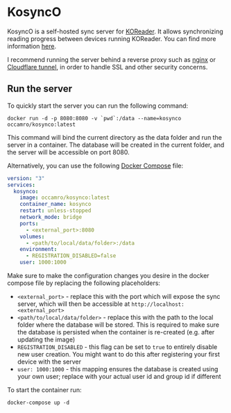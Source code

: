 # KosyncO

KosyncO is a self-hosted sync server for [KOReader](https://koreader.rocks/). It allows synchronizing reading progress between devices running KOReader. You can find more information [here](https://github.com/koreader/koreader/wiki/Progress-sync).

I recommend running the server behind a reverse proxy such as [nginx](https://nginx.org/) or [Cloudflare tunnel](https://developers.cloudflare.com/cloudflare-one/connections/connect-networks/), in order to handle SSL and other security concerns.

## Run the server

To quickly start the server you can run the following command:

```shell
docker run -d -p 8080:8080 -v `pwd`:/data --name=kosynco occamro/kosynco:latest
```

This command will bind the current directory as the data folder and run the server in a container.
The database will be created in the current folder, and the server will be accessible on port 8080.

Alternatively, you can use the following [Docker Compose](https://docs.docker.com/compose/) file:
```yaml
version: "3"
services:
  kosynco:
    image: occamro/kosynco:latest
    container_name: kosynco
    restart: unless-stopped
    network_mode: bridge
    ports:
      - <external_port>:8080
    volumes:
      - <path/to/local/data/folder>:/data
    environment:
      - REGISTRATION_DISABLED=false
    user: 1000:1000
```

Make sure to make the configuration changes you desire in the docker compose file by replacing the following placeholders:

- `<external_port>` - replace this with the port which will expose the sync server, which will then be accessible at `http://localhost:<external_port>`
- `<path/to/local/data/folder>` - replace this with the path to the local folder where the database will be stored. This is required to make sure the database is persisted when the container is re-created (e.g. after updating the image)
- `REGISTRATION_DISABLED` - this flag can be set to `true` to entirely disable new user creation. You might want to do this after registering your first device with the server
- `user: 1000:1000` - this mapping ensures the database is created using your own user; replace with your actual user id and group id if different

To start the container run:
```shell
docker-compose up -d
```